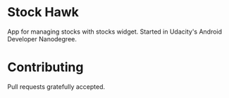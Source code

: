 # Stock Hawk

App for managing stocks with stocks widget. Started in Udacity's Android Developer Nanodegree.


# Contributing

Pull requests gratefully accepted.
